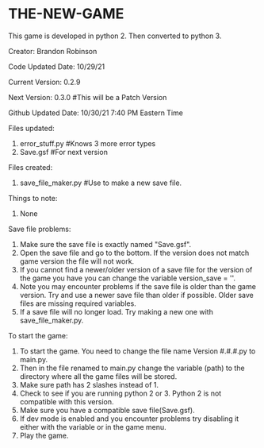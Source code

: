 # THE-NEW-GAME
This game is developed in python 2.
Then converted to python 3.

Creator: Brandon Robinson

Code Updated Date: 10/29/21

Current Version: 0.2.9

Next Version: 0.3.0 #This will be a Patch Version

Github Updated Date: 10/30/21 7:40 PM Eastern Time

Files updated:
  1. error_stuff.py #Knows 3 more error types
  2. Save.gsf #For next version

Files created:
  1. save_file_maker.py #Use to make a new save file.

Things to note:
  1. None

Save file problems:
  1. Make sure the save file is exactly named "Save.gsf".
  2. Open the save file and go to the bottom. If the version does not match game version the 
file will not work.
  4. If you cannot find a newer/older version of a save file for the version of the game you have you can change the variable version_save = ''.
  6. Note you may encounter problems if the save file is older than the game version. Try and use a newer save file than older if possible. Older save files are missing required variables.
  7. If a save file will no longer load. Try making a new one with save_file_maker.py.

To start the game:
1. To start the game. You need to change the file name Version #.#.#.py to main.py.
2. Then in the file renamed to main.py change the variable (path) to the directory where all the game files will be stored.
3. Make sure path has 2 slashes instead of 1.
4. Check to see if you are running python 2 or 3. Python 2 is not compatible with this version.
5. Make sure you have a compatible save file(Save.gsf).
6. If dev mode is enabled and you encounter problems try disabling it either with the variable or in the game menu.
7. Play the game.
